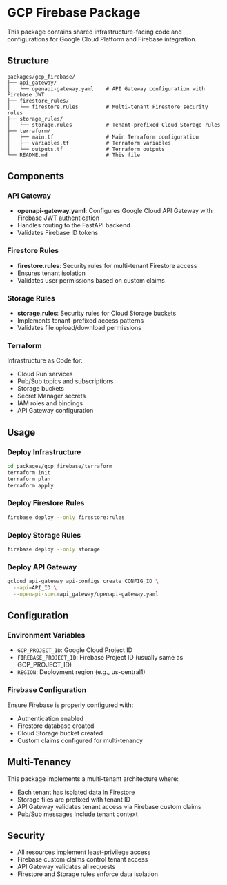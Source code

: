 # GCP Firebase Package

This package contains shared infrastructure-facing code and configurations for Google Cloud Platform and Firebase integration.

## Structure

```
packages/gcp_firebase/
├── api_gateway/
│   └── openapi-gateway.yaml    # API Gateway configuration with Firebase JWT
├── firestore_rules/
│   └── firestore.rules         # Multi-tenant Firestore security rules
├── storage_rules/
│   └── storage.rules           # Tenant-prefixed Cloud Storage rules
├── terraform/
│   ├── main.tf                 # Main Terraform configuration
│   ├── variables.tf            # Terraform variables
│   └── outputs.tf              # Terraform outputs
└── README.md                   # This file
```

## Components

### API Gateway
- **openapi-gateway.yaml**: Configures Google Cloud API Gateway with Firebase JWT authentication
- Handles routing to the FastAPI backend
- Validates Firebase ID tokens

### Firestore Rules
- **firestore.rules**: Security rules for multi-tenant Firestore access
- Ensures tenant isolation
- Validates user permissions based on custom claims

### Storage Rules
- **storage.rules**: Security rules for Cloud Storage buckets
- Implements tenant-prefixed access patterns
- Validates file upload/download permissions

### Terraform
Infrastructure as Code for:
- Cloud Run services
- Pub/Sub topics and subscriptions
- Storage buckets
- Secret Manager secrets
- IAM roles and bindings
- API Gateway configuration

## Usage

### Deploy Infrastructure
```bash
cd packages/gcp_firebase/terraform
terraform init
terraform plan
terraform apply
```

### Deploy Firestore Rules
```bash
firebase deploy --only firestore:rules
```

### Deploy Storage Rules
```bash
firebase deploy --only storage
```

### Deploy API Gateway
```bash
gcloud api-gateway api-configs create CONFIG_ID \
  --api=API_ID \
  --openapi-spec=api_gateway/openapi-gateway.yaml
```

## Configuration

### Environment Variables
- `GCP_PROJECT_ID`: Google Cloud Project ID
- `FIREBASE_PROJECT_ID`: Firebase Project ID (usually same as GCP_PROJECT_ID)
- `REGION`: Deployment region (e.g., us-central1)

### Firebase Configuration
Ensure Firebase is properly configured with:
- Authentication enabled
- Firestore database created
- Cloud Storage bucket created
- Custom claims configured for multi-tenancy

## Multi-Tenancy

This package implements a multi-tenant architecture where:
- Each tenant has isolated data in Firestore
- Storage files are prefixed with tenant ID
- API Gateway validates tenant access via Firebase custom claims
- Pub/Sub messages include tenant context

## Security

- All resources implement least-privilege access
- Firebase custom claims control tenant access
- API Gateway validates all requests
- Firestore and Storage rules enforce data isolation
